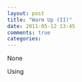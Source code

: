 ```yaml
---
layout: post
title: "Warm Up (II)"
date: 2011-05-12 13:45
comments: true
categories: 
---
```


None


Using 


